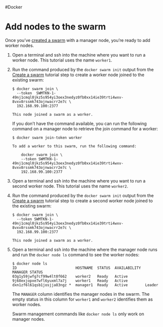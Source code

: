 #Docker 
# Add nodes to the swarm
Once you’ve [created a swarm](https://docs.docker.com/engine/swarm/swarm-tutorial/create-swarm/) with a manager node, you’re ready to add worker nodes.

1.  Open a terminal and ssh into the machine where you want to run a worker node. This tutorial uses the name `worker1`.
    
2.  Run the command produced by the `docker swarm init` output from the [Create a swarm](https://docs.docker.com/engine/swarm/swarm-tutorial/create-swarm/) tutorial step to create a worker node joined to the existing swarm:
    
    ```
    $ docker swarm join \
      --token  SWMTKN-1-49nj1cmql0jkz5s954yi3oex3nedyz0fb0xx14ie39trti4wxv-8vxv8rssmk743ojnwacrr2e7c \
      192.168.99.100:2377
    
    This node joined a swarm as a worker.
    ```
    
    If you don’t have the command available, you can run the following command on a manager node to retrieve the join command for a worker:
    
    ```
    $ docker swarm join-token worker
    
    To add a worker to this swarm, run the following command:
    
        docker swarm join \
        --token SWMTKN-1-49nj1cmql0jkz5s954yi3oex3nedyz0fb0xx14ie39trti4wxv-8vxv8rssmk743ojnwacrr2e7c \
        192.168.99.100:2377
    ```
    
3.  Open a terminal and ssh into the machine where you want to run a second worker node. This tutorial uses the name `worker2`.
    
4.  Run the command produced by the `docker swarm init` output from the [Create a swarm](https://docs.docker.com/engine/swarm/swarm-tutorial/create-swarm/) tutorial step to create a second worker node joined to the existing swarm:
    
    ```
    $ docker swarm join \
      --token SWMTKN-1-49nj1cmql0jkz5s954yi3oex3nedyz0fb0xx14ie39trti4wxv-8vxv8rssmk743ojnwacrr2e7c \
      192.168.99.100:2377
    
    This node joined a swarm as a worker.
    ```
    
5.  Open a terminal and ssh into the machine where the manager node runs and run the `docker node ls` command to see the worker nodes:
    
    ```
    $ docker node ls
    ID                           HOSTNAME  STATUS  AVAILABILITY  MANAGER STATUS
    03g1y59jwfg7cf99w4lt0f662    worker2   Ready   Active
    9j68exjopxe7wfl6yuxml7a7j    worker1   Ready   Active
    dxn1zf6l61qsb1josjja83ngz *  manager1  Ready   Active        Leader
    ```
    
    The `MANAGER` column identifies the manager nodes in the swarm. The empty status in this column for `worker1` and `worker2` identifies them as worker nodes.
    
    Swarm management commands like `docker node ls` only work on manager nodes.